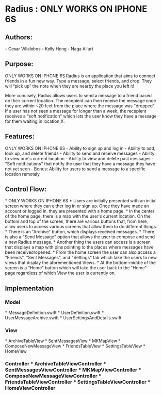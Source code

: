 <h1> Radius : ONLY WORKS ON IPHONE 6S </h1>
<h2> Authors: </h2>
- Cesar Villalobos
- Kelly Hong
- Naga Alluri

<h2> Purpose:  </h2>
ONLY WORKS ON IPHONE 6S
Radius is an application that aims to connect friends in a fun new way. Type a message, select friends, and drop! They will “pick up” the note when they are nearby the place you left it!

More concisely, Radius allows users to send a message to a friend based on their current location. The recepient can then receive the message once they are within ~20 feet from the place where the message was "dropped". If a user has not seen a message for longer than a week, the recepient receives a "soft notification" which lets the user know they have a message for them waiting in location X. 

<h2> Features:  </h2>
ONLY WORKS ON IPHONE 6S
- Ability to sign up and log in
- Ability to add, look up, and delete friends
- Ability to send and receive messages
- Ability to view one's current location
- Ability to view and delete past messages
- "Soft notifications" that notify the user that they have a message they have not yet seen 
- Bonus: Ability for users to send a message to a specific location remotely

<h2> Control Flow:   </h2>
* ONLY WORKS ON IPHONE 6S
* Users are initially presented with an initial screen where they can either log in or sign up. Once they have made an account or logged in, they are presented with a home page. 
* In the center of the home page, there is a map with the user's current location. On the bottom and top of the screen, there are various buttons that, from here, allow users to access various screens that allow them to do different things. 
* There is an "Archive" button, which displays received messages.
* There is also a "Send Message" option that allows the user to compose and send a new Radius message. 
* Another thing the users can access is a screen that displays a map with pins pointing to the places where messages have been received/opened. 
* From the home screen the user can also access a "Friends", "Sent Messages", and "Settings" tab which take the users to new views that display the aforementioned Views.
* At the bottom-middle of the screen is a "Home" button which will take the user back to the "Home" page regardless of which View the user is currently on. 

<h2> Implementation </h2>

<h3> Model  </h3>
* MessageDefinition.swift
* UserDefinition.swift
* UserMessageArchive.swift
* UserSettingsAndDetails.swift
<h3> View  </h3>
* ArchiveTableView
* SentMessagesView
* MKMapView
* ComposeNewMessageView
* FriendsTableView
* SettingsTableView
* HomeView
<h3> Controller  </3>
* ArchiveTableViewController
* SentMessagesViewController
* MKMapViewController
* ComposeNewMessageViewController
* FriendsTableViewController
* SettingsTableViewController
* HomeViewController




